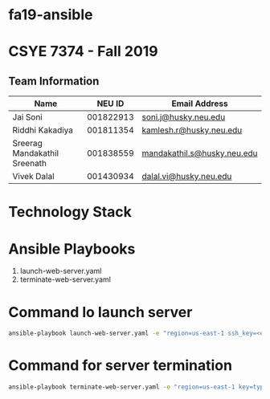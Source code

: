 # fa19-ansible

# CSYE 7374 - Fall 2019

## Team Information

| Name | NEU ID | Email Address |
| --- | --- | --- |
| Jai Soni| 001822913|soni.j@husky.neu.edu |
| Riddhi Kakadiya| 001811354 | kamlesh.r@husky.neu.edu |
| Sreerag Mandakathil Sreenath| 001838559| mandakathil.s@husky.neu.edu|
| Vivek Dalal| 001430934 | dalal.vi@husky.neu.edu |

# Technology Stack

# Ansible Playbooks
1. launch-web-server.yaml
2. terminate-web-server.yaml

# Command lo launch server
```bash
ansible-playbook launch-web-server.yaml -e "region=us-east-1 ssh_key=<ec2-keypair-name> ssh_pem_file_location=<ssh_pem_file_location>"  
```
# Command for server termination
```bash
ansible-playbook terminate-web-server.yaml -e "region=us-east-1 key=type value=test_instance"
```


